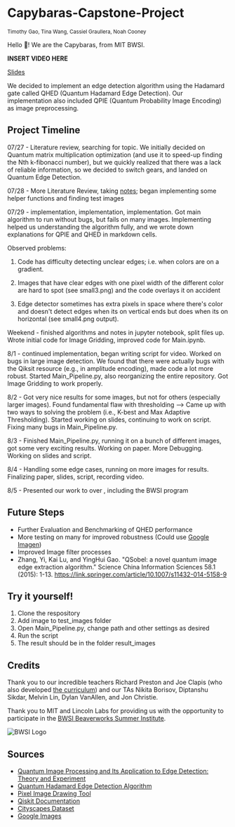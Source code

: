 # Capybaras-Capstone-Project
<sub> Timothy Gao, Tina Wang, Cassiel Graullera, Noah Cooney

Hello 👋! We are the Capybaras, from MIT BWSI.

**INSERT VIDEO HERE**

[Slides](https://docs.google.com/presentation/d/1h0SkbEiLvZD52KO8aTaIzguUdenkKmDMlsFrbe9X76Q/edit?usp=sharing)

We decided to implement an edge detection algorithm using the Hadamard gate called QHED (Quantum Hadamard Edge Detection). Our implementation also included QPIE (Quantum Probability Image Encoding) as image preprocessing.  

## Project Timeline

07/27 - Literature review, searching for topic. We initially decided on Quantum matrix multiplication optimization (and use it to speed-up finding the Nth k-fibonacci number), but we quickly realized that there was a lack of reliable information, so we decided to switch gears, and landed on Quantum Edge Detection.

07/28 - More Literature Review, taking [notes](https://docs.google.com/document/d/1KwwHY0z-jrOcwBCqH7Xco5jy1c1H4JHYLDq1byuVJ5E/edit?usp=sharing); began implementing some helper functions and finding test images

07/29 - implementation, implementation, implementation. Got main algorithm to run without bugs, but fails on many images. Implementing helped us understanding the algorithm fully, and we wrote down explanations for QPIE and QHED in markdown cells.

Observed problems:

1. Code has difficulty detecting unclear edges; i.e. when colors are on a gradient.

2. Images that have clear edges with one pixel width of the different color are hard to spot (see small3.png) and the code overlays it on accident

3. Edge detector sometimes has extra pixels in space where there's color and doesn't detect edges when its on vertical ends but does when its on horizontal (see small4.png output).

Weekend - finished algorithms and notes in jupyter notebook, split files up. Wrote initial code for Image Gridding, improved code for Main.ipynb.

8/1 - continued implementation, began writing script for video. Worked on bugs in large image detection. We found that there were actually bugs with the Qiksit resource (e.g., in amplitude encoding), made code a lot more robust. Started Main_Pipeline.py, also reorganizing the entire repository. Got Image Gridding to work properly. 

8/2 - Got very nice results for some images, but not for others (especially larger images). Found fundamental flaw with thresholding --> Came up with two ways to solving the problem (i.e., K-best and Max Adaptive Thresholding). Started working on slides, continuing to work on script. Fixing many bugs in Main_Pipeline.py.

8/3 - Finished Main_Pipeline.py, running it on a bunch of different images, got some very exciting results. Working on paper. More Debugging. Working on slides and script.

8/4 - Handling some edge cases, running on more images for results. Finalizing paper, slides, script, recording video.

8/5 - Presented our work to over , including the BWSI program

## Future Steps
- Further Evaluation and Benchmarking of QHED performance
- More testing on many for improved robustness (Could use [Google Imagen](https://imagen.research.google/))
- Improved Image filter processes
- Zhang, Yi, Kai Lu, and YingHui Gao. "QSobel: a novel quantum image edge extraction algorithm." Science China Information Sciences 58.1 (2015): 1-13. https://link.springer.com/article/10.1007/s11432-014-5158-9

## Try it yourself!

1. Clone the respository
2. Add image to test_images folder
3. Open Main_Pipeline.py, change path and other settings as desired
4. Run the script
5. The result should be in the folder result_images

## Credits

Thank you to our incredible teachers Richard Preston and Joe Clapis (who also developed [the curriculum](https://stem.mitre.org/quantum/index.html)) and our TAs Nikita Borisov, Diptanshu Sikdar, Melvin Lin, Dylan VanAllen, and Jon Christie.

Thank you to MIT and Lincoln Labs for providing us with the opportunity to participate in the [BWSI Beaverworks Summer Institute](https://beaverworks.ll.mit.edu/CMS/bw/bwsi_quantum_software).

![BWSI Logo](https://beaverworks.ll.mit.edu/CMS/bw/sites/all/themes/professional_theme/logo.png)

## Sources
- [Quantum Image Processing and Its Application to Edge Detection: Theory and Experiment](https://journals.aps.org/prx/pdf/10.1103/PhysRevX.7.031041)
- [Quantum Hadamard Edge Detection Algorithm](https://arxiv.org/pdf/2012.11036.pdf)
- [Pixel Image Drawing Tool](https://www.pixilart.com/draw)
- [Qiskit Documentation](https://qiskit.org/textbook/ch-applications/quantum-edge-detection.html)
- [Cityscapes Dataset](https://www.cityscapes-dataset.com/)
- [Google Images](https://images.google.com/)
